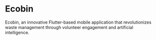 # Ecobin
Ecobin, an innovative Flutter-based mobile application that revolutionizes waste management through volunteer engagement and artificial intelligence.
